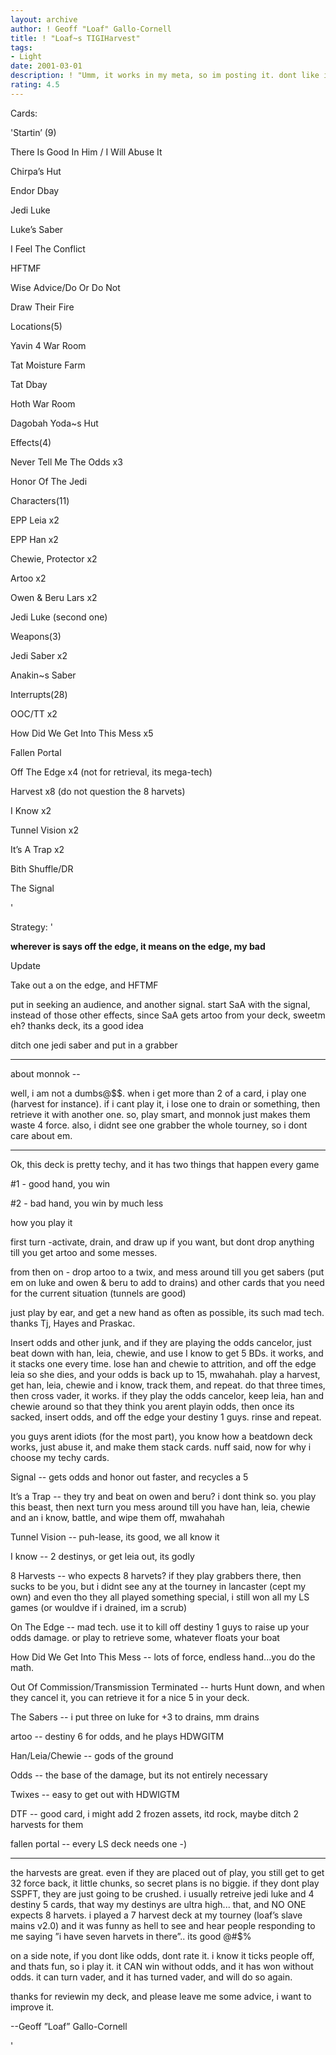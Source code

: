 ```yaml
---
layout: archive
author: ! Geoff "Loaf" Gallo-Cornell
title: ! "Loaf~s TIGIHarvest"
tags:
- Light
date: 2001-03-01
description: ! "Umm, it works in my meta, so im posting it. dont like it? then give me constructive reviews, or gfy."
rating: 4.5
---
```

Cards: 

'Startin’ (9)

There Is Good In Him / I Will Abuse It

Chirpa’s Hut

Endor Dbay

Jedi Luke

Luke’s Saber

I Feel The Conflict

HFTMF

Wise Advice/Do Or Do Not

Draw Their Fire


Locations(5)

Yavin 4 War Room

Tat Moisture Farm

Tat Dbay

Hoth War Room

Dagobah Yoda~s Hut


Effects(4)

Never Tell Me The Odds x3

Honor Of The Jedi


Characters(11)

EPP Leia x2

EPP Han x2

Chewie, Protector x2

Artoo x2

Owen & Beru Lars x2

Jedi Luke (second one)


Weapons(3)

Jedi Saber x2

Anakin~s Saber


Interrupts(28)

OOC/TT x2

How Did We Get Into This Mess x5

Fallen Portal

Off The Edge x4 (not for retrieval, its mega-tech)

Harvest x8 (do not question the 8 harvets)

I Know x2

Tunnel Vision x2

It’s A Trap x2

Bith Shuffle/DR

The Signal


'

Strategy: '

**wherever is says off the edge, it means on the edge, my bad**

Update

Take out a on the edge, and HFTMF

put in seeking an audience, and another signal. start SaA with the signal, instead of those other effects, since SaA gets artoo from your deck, sweetm eh? thanks deck, its a good idea


ditch one jedi saber and put in a grabber

----


about monnok --

well, i am not a dumbs@$$. when i get more than 2 of a card, i play one (harvest for instance). if i cant play it, i lose one to drain or something, then retrieve it with another one. so, play smart, and monnok just makes them waste 4 force. also, i didnt see one grabber the whole tourney, so i dont care about em.

---


Ok, this deck is pretty techy, and it has two things that happen every game

#1 - good hand, you win

#2 - bad hand, you win by much less


how you play it


first turn -activate, drain, and draw up if you want, but dont drop anything till you get artoo and some messes. 

from then on -  drop artoo to a twix, and mess around till you get sabers (put em on luke and owen & beru to add to drains) and other cards that you need for the current situation (tunnels are good)


just play by ear, and get a new hand as often as possible, its such mad tech. thanks Tj, Hayes and Praskac.



Insert odds and other junk, and if they are playing the odds cancelor, just beat down with han, leia, chewie, and use I know to get 5 BDs. it works, and it stacks one every time. lose han and chewie to attrition, and off the edge leia so she dies, and your odds is back up to 15, mwahahah. play a harvest, get han, leia, chewie and i know, track them, and repeat. do that three times, then cross vader, it works. if they play the odds cancelor, keep leia, han and chewie around so that they think you arent playin odds, then once its sacked, insert odds, and off the edge your destiny 1 guys. rinse and repeat.


you guys arent idiots (for the most part), you know how a beatdown deck works, just abuse it, and make them stack cards. nuff said, now for why i choose my techy cards.


Signal -- gets odds and honor out faster, and recycles a 5


It’s a Trap -- they try and beat on owen and beru? i dont think so. you play this beast, then next turn you mess around till you have han, leia, chewie and an i know, battle, and wipe them off, mwahahah


Tunnel Vision -- puh-lease, its good, we all know it


I know -- 2 destinys, or get leia out, its godly


8 Harvests -- who expects 8 harvets? if they play grabbers there, then sucks to be you, but i didnt see any at the tourney in lancaster (cept my own) and even tho they all played something special, i still won all my LS games (or wouldve if i drained, im a scrub)


On The Edge -- mad tech. use it to kill off destiny 1 guys to raise up your odds damage. or play to retrieve some, whatever floats your boat


How Did We Get Into This Mess -- lots of force, endless hand...you do the math.


Out Of Commission/Transmission Terminated -- hurts Hunt down, and when they cancel it, you can retrieve it for a nice 5 in your deck.


The Sabers -- i put three on luke for +3 to drains, mm drains


artoo -- destiny 6 for odds, and he plays HDWGITM


Han/Leia/Chewie -- gods of the ground


Odds -- the base of the damage, but its not entirely necessary


Twixes -- easy to get out with HDWIGTM


DTF -- good card, i might add 2 frozen assets, itd rock, maybe ditch 2 harvests for them


fallen portal -- every LS deck needs one -)


-----

the harvests are great. even if they are placed out of play, you still get to get 32 force back, it little chunks, so secret plans is no biggie. if they dont play SSPFT, they are just going to be crushed. i usually retreive jedi luke and 4 destiny 5 cards, that way my destinys are ultra high... that, and NO ONE expects 8 harvets. i played a 7 harvest deck at my tourney (loaf’s slave mains v2.0) and it was funny as hell to see and hear people responding to me saying ”i have seven harvets in there”.. its good @#$%


on a side note, if you dont like odds, dont rate it. i know it ticks people off, and thats fun, so i play it. it CAN win without odds, and it has won without odds. it can turn vader, and it has turned vader, and will do so again.


thanks for reviewin my deck, and please leave me some advice, i want to improve it.


--Geoff ”Loaf” Gallo-Cornell





'